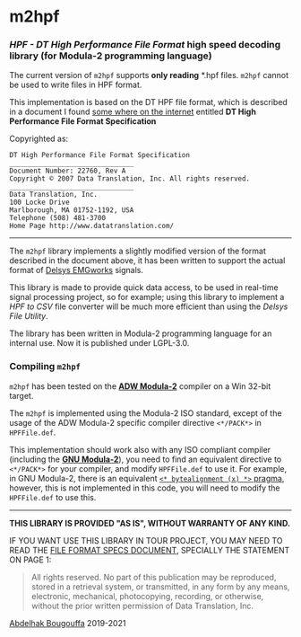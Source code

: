 # m2hpf
### *HPF - DT High Performance File Format* high speed decoding library (for Modula-2 programming language)

The current version of `m2hpf` supports **only reading** *.hpf files. `m2hpf` cannot be used to write files in HPF format.

This implementation is based on the DT HPF file format, which is described in a document I found [some where on the internet](https://forums.ni.com/ni/attachments/ni/170/813238/1/high_performance_file_format_spec%5B1%5D.pdf) entitled **DT High Performance File Format Specification**

Copyrighted as:
```
DT High Performance File Format Specification
_______________________________
Document Number: 22760, Rev A
Copyright © 2007 Data Translation, Inc. All rights reserved.
_______________________________
Data Translation, Inc.
100 Locke Drive
Marlborough, MA 01752-1192, USA
Telephone (508) 481-3700
Home Page http://www.datatranslation.com/
```

---

The `m2hpf` library implements a slightly modified version of the format described in the document above,
it has been written to support the actual format of [Delsys EMGworks](https://www.delsys.com) signals.

This library is made to provide quick data access, to be used in real-time signal processing project, so for example; using this library to implement a *HPF to CSV* file converter will be much more efficient than using the *Delsys File Utility*.

The library has been written in Modula-2 programming language for an internal use. Now it is published under LGPL-3.0.

### Compiling `m2hpf`
`m2hpf` has been tested on the **[ADW Modula-2](https://www.modula2.org/adwm2/)** compiler on a Win 32-bit target.

The `m2hpf` is implemented using the Modula-2 ISO standard, except of the usage of the ADW Modula-2 specific compiler directive `<*/PACK*>` in `HPFFile.def`. 

This implementation should work also with any ISO compliant compiler (including the **[GNU Modula-2](https://www.nongnu.org/gm2/homepage.html)**), you need to find an equivalent directive to `<*/PACK*>` for your compiler, and modify `HPFFile.def` to use it. For example, in GNU Modula-2, there is an equivalent [`<* bytealignment (x) *>` pragma](https://www.nongnu.org/gm2/12/packed.html), however, this is not implemented in this code, you will need to modify the `HPFFile.def` to use this. 


---

**THIS LIBRARY IS PROVIDED "AS IS", WITHOUT WARRANTY OF ANY KIND.**

IF YOU WANT USE THIS LIBRARY IN TOUR PROJECT, YOU MAY NEED TO READ THE [FILE FORMAT SPECS DOCUMENT](high_performance_file_format_spec.pdf), SPECIALLY THE STATEMENT ON PAGE 1:

> All rights reserved. No part of this publication may be reproduced, stored in a retrieval
> system, or transmitted, in any form by any means, electronic, mechanical, photocopying,
> recording, or otherwise, without the prior written permission of Data Translation, Inc.


[Abdelhak Bougouffa](https://abougouffa.github.io) 2019-2021
